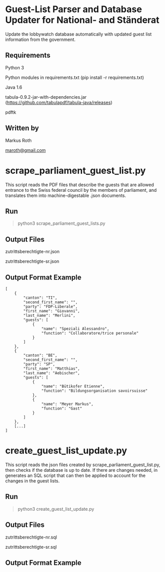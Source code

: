 # Guest-List Parser and Database Updater for National- and Ständerat #

Update the lobbywatch database automatically with updated guest list information from the government.

## Requirements ##

Python 3 

Python modules in requirements.txt (pip install -r requirements.txt)

Java 1.6

tabula-0.9.2-jar-with-dependencies.jar (https://github.com/tabulapdf/tabula-java/releases)

pdftk

## Written by ##

Markus Roth 

maroth@gmail.com

# scrape_parliament_guest_list.py #

This script reads the PDF files that describe the guests that are allowed entrance to the Swiss federal council by the members of parliament, and translates them into machine-digestable .json documents.

## Run ##

> python3 scrape_parliament_guest_lists.py

## Output Files ##

zutrittsberechtigte-nr.json

zutrittsberechtigte-sr.json

## Output Format Example ##

```
[
    {
        "canton": "TI",
        "second_first_name": "",
        "party": "FDP-Liberale",
        "first_name": "Giovanni",
        "last_name": "Merlini",
        "guests": [
            {
                "name": "Speziali Alessandro",
                "function": "Collaboratore/trice personale"
            }
        ]
    },
    {
        "canton": "BE",
        "second_first_name": "",
        "party": "SP",
        "first_name": "Matthias",
        "last_name": "Aebischer",
        "guests": [
            {
                "name": "Bütikofer Etienne",
                "function": "Bildungsorganisation savoirsuisse"
            },
            {
                "name": "Meyer Markus",
                "function": "Gast"
            }
        ]
    },
    [...]
]
```



# create_guest_list_update.py #

This script reads the json files created by scrape_parliament_guest_list.py, then checks if the database is up to date. If there are changes needed, in generates an SQL script that can then be applied to account for the changes in the guest lists.

## Run ##

> python3 create_guest_list_update.py

## Output Files ##

zutrittsberechtigte-nr.sql

zutrittsberechtigte-sr.sql

## Output Format Example ##

```
```
